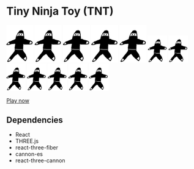 # Tiny Ninja Toy (TNT)

<img src="public/ninja.01-filled-transparent.png" width="70">
<img src="public/ninja.01-filled-transparent.png" width="70">
<img src="public/ninja.01-filled-transparent.png" width="70">
<img src="public/ninja.01-filled-transparent.png" width="70">
<img src="public/ninja.01-filled-transparent.png" width="70">

<img src="public/ninja.01-filled-transparent.png" width="50">
<img src="public/ninja.01-filled-transparent.png" width="50">
<img src="public/ninja.01-filled-transparent.png" width="50">
<img src="public/ninja.01-filled-transparent.png" width="50">
<img src="public/ninja.01-filled-transparent.png" width="50">
<img src="public/ninja.01-filled-transparent.png" width="50">
<img src="public/ninja.01-filled-transparent.png" width="50">


[Play now](https://tnt.jonashw.dev)

## Dependencies

- React
- THREE.js
- react-three-fiber
- cannon-es
- react-three-cannon